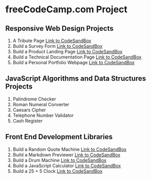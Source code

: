 # freeCodeCamp.com Project

## Responsive Web Design Projects

1. A Tribute Page [Link to CodeSandBox](https://codesandbox.io/s/a-tribute-page-dr-a-p-j-abdul-kalam-tnbbh)
2. Build a Survey Form [Link to CodeSandBox](https://codesandbox.io/s/build-a-survey-form-bank-survey-form-mh2uc)
3. Build a Product Landing Page [Link to CodeSandBox](https://codesandbox.io/s/build-a-product-landing-page-yoga-webpage-w2vml)
4. Build a Technical Documentation Page [Link to CodeSandBox](https://codesandbox.io/s/build-a-technical-documentation-page-nys7d)
5. Build a Personal Portfolio Webpage [Link to CodeSandBox](https://codesandbox.io/s/build-a-personal-portfolio-webpage-3u5b7)

## JavaScript Algorithms and Data Structures Projects

1. Palindrome Checker 
2. Roman Numeral Converter
3. Caesars Cipher
4. Telephone Number Validator
5. Cash Register

## Front End Development Libraries

1. Build a Random Quote Machine [Link to CodeSandBox](https://codesandbox.io/s/build-a-random-quote-machine-3t3s4)
2. Build a Markdown Previewer [Link to CodeSandBox](https://codesandbox.io/s/build-a-markdown-previewer-mjv8w)
3. Build a Drum Machine [Link to CodeSandBox](https://codesandbox.io/s/build-a-drum-machine-4mnlp)
4. Build a JavaScript Calculator [Link to CodeSandBox](https://codesandbox.io/s/build-a-javascript-calculator-bymgg)
5. Build a 25 + 5 Clock [Link to CodeSandBox](https://codesandbox.io/s/build-a-25-5-clock-yfw85)
